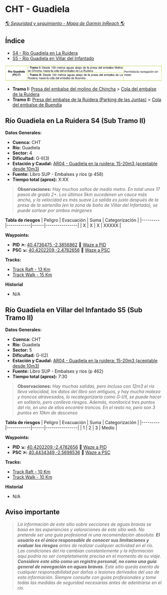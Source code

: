 # CHT - Guadiela
[:earth_americas: *Seguridad y seguimiento - Mapa de Garmin InReach* :earth_americas:](https://share.garmin.com/gpalacios82)

## Índice
* [S4 - Río Guadiela en La Ruidera](./CHT-Guadiela.md#río-guadiela-en-la-ruidera-s4-sub-tramo-ii)
* [S5 - Río Guadiela en Villar del Infantado](./CHT-Guadiela.md#río-guadiela-en-villar-del-infantado-s5-sub-tramo-ii)

![](../misc/images/cht-guadiela.jpg)

* **Tramo I:** [Presa del embalse del molino de Chincha](https://maps.app.goo.gl/kopDQTeuA5kzkeB96) > [Cola del embalse de la Ruidera](https://maps.app.goo.gl/5LoFkw9HUSgJK7iG8)
* **Tramo II:** [Presa del embalse de la Ruidera (Parking de las Juntas)](https://maps.app.goo.gl/TgsDYqKD69TDmfCY6) > [Cola del embalse de Buendía](https://maps.app.goo.gl/faLCwpQdgJwi5Top7)

## Río Guadiela en La Ruidera S4 (Sub Tramo II)

**Datos Generales:**
* **Cuenca:** CHT
* **Río:** Guadiela
* **Sector:** 4
* **Dificultad:** G-II(3)
* **Estación y Caudal:** [AR04 - Guadiela en la ruidera: 15-20m3 (aceptable desde 10m3)](https://saihtajo.chtajo.es/stmobile/index.php?url=/tr/ficha/estacion:AR04)
* **Fuente:** Libro SUP - Embalses y ríos (p 458)
* **Tiempo total (aprox):** X:XX

>**Observaciones:**
*Hay muchos saltos de medio metro. En total unos 17 pasos de grado 2+.
Los últimos 5km sucedenen un cauce más ancho, y la velocidad es más suave
La salida es justo después de la presa de la sartenilla (en la zona de baño de Villar del Infartado), se puede sortear por ambos márgenes*

**Tabla de riesgos**
| Peligro | Evacuación | Suma | Categorización |
|---------|------------|------|----------------|
|    X    |      X     |  X   |      XXXXX     |

**Waypoints:**
* **PID :arrow_upper_right::** [40.4736475,-2.3856862](https://maps.app.goo.gl/QDBtMHJwbmUz5qtq6) :car: [Waze a PID](https://waze.com/?ll=40.4736475,-2.3856862&navigate=yes)
* **PSC :arrow_lower_right::** [40.4202209,-2.4782656](https://maps.app.goo.gl/hmZ1jz2Vd6ABZMcm7) :car: [Waze a PSC](https://waze.com/?ll=40.4202209,-2.4782656&navigate=yes)

**Tracks:**
* [Track Raft - 13 Km](https://connect.garmin.com/modern/course/312749736)
* [Track Walk - 15 Km](https://connect.garmin.com/modern/course/312747273)

**Historial**
* N/A

## Río Guadiela en Villar del Infantado S5 (Sub Tramo II)

**Datos Generales:**
* **Cuenca:** CHT
* **Río:** Guadiela
* **Sector:** 5
* **Dificultad:** G-I(2)
* **Estación y Caudal:** [AR04 - Guadiela en la ruidera: 15-20m3 (aceptable desde 10m3)](https://saihtajo.chtajo.es/stmobile/index.php?url=/tr/ficha/estacion:AR04)
* **Fuente:** Libro SUP - Embalses y ríos (p 462)
* **Tiempo total (aprox):** 7:30

>**Observaciones:**
*Hay muchas salidas, pero incluso con 12m3 el río lleva velocidad, los datos del libro son antiguos, y hay mucha maleza y troncos atravesados, lo recategorizaría como G-I/II, se puede hacer en solitario, pero conlleva riesgos. Además, monitoricé tres puntos del río, en uno de ellos encontré troncos. En el resto no, pero son 3 puntos en 10km de descenso*

**Tabla de riesgos**
| Peligro | Evacuación | Suma | Categorización |
|---------|------------|------|----------------|
|    1    |      2     |  3   |      Medio     |

**Waypoints:**
* **PID :arrow_lower_right::** [40.4202209,-2.4782656](https://maps.app.goo.gl/hmZ1jz2Vd6ABZMcm7) :car: [Waze a PID](https://waze.com/?ll=40.4202209,-2.4782656&navigate=yes)
* **PSC :arrow_upper_right::** [40.4434349,-2.5698536](https://maps.app.goo.gl/h7Yq5GKjxjH8bkABA) :car: [Waze a PSC](https://waze.com/?ll=40.4434349,-2.5698536&navigate=yes)

**Tracks:**
* [Track Raft - 10 Km](https://connect.garmin.com/modern/course/141419120)
* [Track Walk - 10 Km](https://connect.garmin.com/modern/course/257554291)

**Historial**
* N/A

## Aviso importante
>*La información de este sitio sobre secciones de aguas bravas se basa en las experiencias y valoraciones de este sitio web. No pretende ser una guía profesional ni una recomendación absoluta. **El usuario es el único responsable de conocer sus limitaciones y evaluar los riesgos** antes de realizar cualquier actividad en el río. Las condiciones del río cambian constantemente y la información aquí podría no ser completamente precisa en el momento de su viaje. **Considere este sitio como un registro personal, no como una guía general de navegación en aguas bravas**. Este sitio queda exento de cualquier responsabilidad por daños o lesiones derivados del uso de esta información. Siempre consulte con guías profesionales y tome todas las medidas de seguridad necesarias antes de adentrarse en el río.*